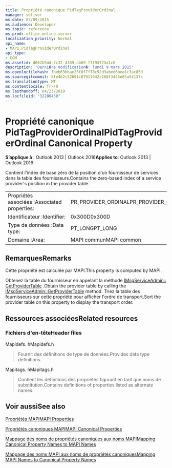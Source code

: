 ```yaml
---
title: Propriété canonique PidTagProviderOrdinal
manager: soliver
ms.date: 03/09/2015
ms.audience: Developer
ms.topic: reference
ms.prod: office-online-server
localization_priority: Normal
api_name:
- MAPI.PidTagProviderOrdinal
api_type:
- COM
ms.assetid: d062b54d-7c32-4369-ab69-f7193773a1c0
description: 'Derni�re modification�: lundi 9 mars 2015'
ms.openlocfilehash: fbeb63bbae23f8f7f78c92d3abed6bea1c3ac85d
ms.sourcegitcommit: 8fe462c32b91c87911942c188f3445e85a54137c
ms.translationtype: MT
ms.contentlocale: fr-FR
ms.lasthandoff: 04/23/2019
ms.locfileid: "32286438"
---
```

# <a name="pidtagproviderordinal-canonical-property"></a><span data-ttu-id="e0783-103">Propriété canonique PidTagProviderOrdinal</span><span class="sxs-lookup"><span data-stu-id="e0783-103">PidTagProviderOrdinal Canonical Property</span></span>

  
  
<span data-ttu-id="e0783-104">**S’applique à** : Outlook 2013 | Outlook 2016</span><span class="sxs-lookup"><span data-stu-id="e0783-104">**Applies to**: Outlook 2013 | Outlook 2016</span></span> 
  
<span data-ttu-id="e0783-105">Contient l'index de base zéro de la position d'un fournisseur de services dans la table des fournisseurs.</span><span class="sxs-lookup"><span data-stu-id="e0783-105">Contains the zero-based index of a service provider's position in the provider table.</span></span>
  
|||
|:-----|:-----|
|<span data-ttu-id="e0783-106">Propriétés associées :</span><span class="sxs-lookup"><span data-stu-id="e0783-106">Associated properties:</span></span>  <br/> |<span data-ttu-id="e0783-107">PR_PROVIDER_ORDINAL</span><span class="sxs-lookup"><span data-stu-id="e0783-107">PR_PROVIDER_ORDINAL</span></span>  <br/> |
|<span data-ttu-id="e0783-108">Identificateur :</span><span class="sxs-lookup"><span data-stu-id="e0783-108">Identifier:</span></span>  <br/> |<span data-ttu-id="e0783-109">0x300D</span><span class="sxs-lookup"><span data-stu-id="e0783-109">0x300D</span></span>  <br/> |
|<span data-ttu-id="e0783-110">Type de données :</span><span class="sxs-lookup"><span data-stu-id="e0783-110">Data type:</span></span>  <br/> |<span data-ttu-id="e0783-111">PT_LONG</span><span class="sxs-lookup"><span data-stu-id="e0783-111">PT_LONG</span></span>  <br/> |
|<span data-ttu-id="e0783-112">Domaine :</span><span class="sxs-lookup"><span data-stu-id="e0783-112">Area:</span></span>  <br/> |<span data-ttu-id="e0783-113">MAPI commun</span><span class="sxs-lookup"><span data-stu-id="e0783-113">MAPI common</span></span>  <br/> |
   
## <a name="remarks"></a><span data-ttu-id="e0783-114">Remarques</span><span class="sxs-lookup"><span data-stu-id="e0783-114">Remarks</span></span>

<span data-ttu-id="e0783-115">Cette propriété est calculée par MAPI.</span><span class="sxs-lookup"><span data-stu-id="e0783-115">This property is computed by MAPI.</span></span>
  
<span data-ttu-id="e0783-116">Obtenez la table du fournisseur en appelant la méthode [IMsgServiceAdmin:: GetProviderTable](imsgserviceadmin-getprovidertable.md) .</span><span class="sxs-lookup"><span data-stu-id="e0783-116">Obtain the provider table by calling the [IMsgServiceAdmin::GetProviderTable](imsgserviceadmin-getprovidertable.md) method.</span></span> <span data-ttu-id="e0783-117">Triez la table des fournisseurs sur cette propriété pour afficher l'ordre de transport.</span><span class="sxs-lookup"><span data-stu-id="e0783-117">Sort the provider table on this property to display the transport order.</span></span> 
  
## <a name="related-resources"></a><span data-ttu-id="e0783-118">Ressources associées</span><span class="sxs-lookup"><span data-stu-id="e0783-118">Related resources</span></span>

### <a name="header-files"></a><span data-ttu-id="e0783-119">Fichiers d'en-tête</span><span class="sxs-lookup"><span data-stu-id="e0783-119">Header files</span></span>

<span data-ttu-id="e0783-120">Mapidefs. h</span><span class="sxs-lookup"><span data-stu-id="e0783-120">Mapidefs.h</span></span>
  
> <span data-ttu-id="e0783-121">Fournit des définitions de type de données.</span><span class="sxs-lookup"><span data-stu-id="e0783-121">Provides data type definitions.</span></span>
    
<span data-ttu-id="e0783-122">Mapitags. h</span><span class="sxs-lookup"><span data-stu-id="e0783-122">Mapitags.h</span></span>
  
> <span data-ttu-id="e0783-123">Contient les définitions des propriétés figurant en tant que noms de substitution.</span><span class="sxs-lookup"><span data-stu-id="e0783-123">Contains definitions of properties listed as alternate names.</span></span>
    
## <a name="see-also"></a><span data-ttu-id="e0783-124">Voir aussi</span><span class="sxs-lookup"><span data-stu-id="e0783-124">See also</span></span>



[<span data-ttu-id="e0783-125">Propriétés MAPI</span><span class="sxs-lookup"><span data-stu-id="e0783-125">MAPI Properties</span></span>](mapi-properties.md)
  
[<span data-ttu-id="e0783-126">Propriétés canoniques MAPI</span><span class="sxs-lookup"><span data-stu-id="e0783-126">MAPI Canonical Properties</span></span>](mapi-canonical-properties.md)
  
[<span data-ttu-id="e0783-127">Mappage des noms de propriétés canoniques aux noms MAPI</span><span class="sxs-lookup"><span data-stu-id="e0783-127">Mapping Canonical Property Names to MAPI Names</span></span>](mapping-canonical-property-names-to-mapi-names.md)
  
[<span data-ttu-id="e0783-128">Mappage des noms MAPI aux noms de propriétés canoniques</span><span class="sxs-lookup"><span data-stu-id="e0783-128">Mapping MAPI Names to Canonical Property Names</span></span>](mapping-mapi-names-to-canonical-property-names.md)

